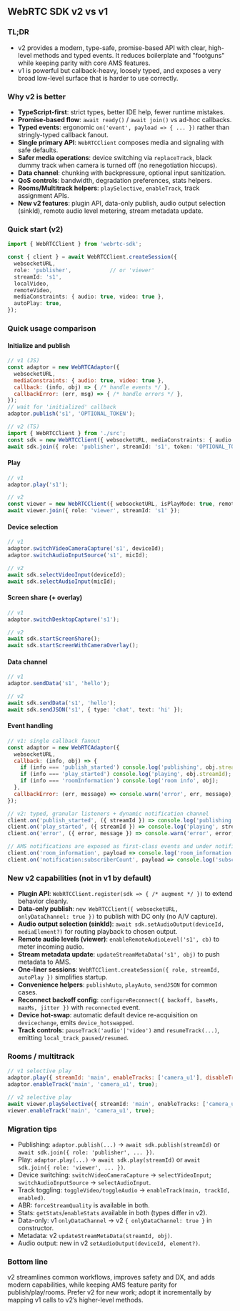 ## WebRTC SDK v2 vs v1

### TL;DR
- v2 provides a modern, type-safe, promise-based API with clear, high-level methods and typed events. It reduces boilerplate and "footguns" while keeping parity with core AMS features.
- v1 is powerful but callback-heavy, loosely typed, and exposes a very broad low-level surface that is harder to use correctly.

### Why v2 is better
- **TypeScript-first**: strict types, better IDE help, fewer runtime mistakes.
- **Promise-based flow**: `await ready()` / `await join()` vs ad-hoc callbacks.
- **Typed events**: ergonomic `on('event', payload => { ... })` rather than stringly-typed callback fanout.
- **Single primary API**: `WebRTCClient` composes media and signaling with safe defaults.
- **Safer media operations**: device switching via `replaceTrack`, black dummy track when camera is turned off (no renegotiation hiccups).
- **Data channel**: chunking with backpressure, optional input sanitization.
- **QoS controls**: bandwidth, degradation preferences, stats helpers.
- **Rooms/Multitrack helpers**: `playSelective`, `enableTrack`, track assignment APIs.
- **New v2 features**: plugin API, data-only publish, audio output selection (sinkId), remote audio level metering, stream metadata update.

### Quick start (v2)
```ts
import { WebRTCClient } from 'webrtc-sdk';

const { client } = await WebRTCClient.createSession({
  websocketURL,
  role: 'publisher',            // or 'viewer'
  streamId: 's1',
  localVideo,
  remoteVideo,
  mediaConstraints: { audio: true, video: true },
  autoPlay: true,
});
```

### Quick usage comparison

#### Initialize and publish
```js
// v1 (JS)
const adaptor = new WebRTCAdaptor({
  websocketURL,
  mediaConstraints: { audio: true, video: true },
  callback: (info, obj) => { /* handle events */ },
  callbackError: (err, msg) => { /* handle errors */ },
});
// wait for 'initialized' callback
adaptor.publish('s1', 'OPTIONAL_TOKEN');
```

```ts
// v2 (TS)
import { WebRTCClient } from './src';
const sdk = new WebRTCClient({ websocketURL, mediaConstraints: { audio: true, video: true }, localVideo });
await sdk.join({ role: 'publisher', streamId: 's1', token: 'OPTIONAL_TOKEN' });
```

#### Play
```js
// v1
adaptor.play('s1');
```

```ts
// v2
const viewer = new WebRTCClient({ websocketURL, isPlayMode: true, remoteVideo });
await viewer.join({ role: 'viewer', streamId: 's1' });
```

#### Device selection
```js
// v1
adaptor.switchVideoCameraCapture('s1', deviceId);
adaptor.switchAudioInputSource('s1', micId);
```

```ts
// v2
await sdk.selectVideoInput(deviceId);
await sdk.selectAudioInput(micId);
```

#### Screen share (+ overlay)
```js
// v1
adaptor.switchDesktopCapture('s1');
```

```ts
// v2
await sdk.startScreenShare();
await sdk.startScreenWithCameraOverlay();
```

#### Data channel
```js
// v1
adaptor.sendData('s1', 'hello');
```

```ts
// v2
await sdk.sendData('s1', 'hello');
await sdk.sendJSON('s1', { type: 'chat', text: 'hi' });
```

#### Event handling
```js
// v1: single callback fanout
const adaptor = new WebRTCAdaptor({
  websocketURL,
  callback: (info, obj) => {
    if (info === 'publish_started') console.log('publishing', obj.streamId);
    if (info === 'play_started') console.log('playing', obj.streamId);
    if (info === 'roomInformation') console.log('room info', obj);
  },
  callbackError: (err, message) => console.warn('error', err, message),
});
```

```ts
// v2: typed, granular listeners + dynamic notification channel
client.on('publish_started', ({ streamId }) => console.log('publishing', streamId));
client.on('play_started', ({ streamId }) => console.log('playing', streamId));
client.on('error', ({ error, message }) => console.warn('error', error, message));

// AMS notifications are exposed as first-class events and under notification:<name>
client.on('room_information', payload => console.log('room_information', payload));
client.on('notification:subscriberCount', payload => console.log('subscriberCount', payload));
```

### New v2 capabilities (not in v1 by default)
- **Plugin API**: `WebRTCClient.register(sdk => { /* augment */ })` to extend behavior cleanly.
- **Data-only publish**: `new WebRTCClient({ websocketURL, onlyDataChannel: true })` to publish with DC only (no A/V capture).
- **Audio output selection (sinkId)**: `await sdk.setAudioOutput(deviceId, mediaElement?)` for routing playback to chosen output.
- **Remote audio levels (viewer)**: `enableRemoteAudioLevel('s1', cb)` to meter incoming audio.
- **Stream metadata update**: `updateStreamMetaData('s1', obj)` to push metadata to AMS.
- **One-liner sessions**: `WebRTCClient.createSession({ role, streamId, autoPlay })` simplifies startup.
- **Convenience helpers**: `publishAuto`, `playAuto`, `sendJSON` for common cases.
- **Reconnect backoff config**: `configureReconnect({ backoff, baseMs, maxMs, jitter })` with `reconnected` event.
- **Device hot-swap**: automatic default device re-acquisition on `devicechange`, emits `device_hotswapped`.
- **Track controls**: `pauseTrack('audio'|'video')` and `resumeTrack(...)`, emitting `local_track_paused/resumed`.

### Rooms / multitrack
```js
// v1 selective play
adaptor.play({ streamId: 'main', enableTracks: ['camera_u1'], disableTracksByDefault: true });
adaptor.enableTrack('main', 'camera_u1', true);
```

```ts
// v2 selective play
await viewer.playSelective({ streamId: 'main', enableTracks: ['camera_u1'], disableTracksByDefault: true });
viewer.enableTrack('main', 'camera_u1', true);
```

### Migration tips
- Publishing: `adaptor.publish(...)` → `await sdk.publish(streamId)` or `await sdk.join({ role: 'publisher', ... })`.
- Play: `adaptor.play(...)` → `await sdk.play(streamId)` or `await sdk.join({ role: 'viewer', ... })`.
- Device switching: `switchVideoCameraCapture` → `selectVideoInput`; `switchAudioInputSource` → `selectAudioInput`.
- Track toggling: `toggleVideo/toggleAudio` → `enableTrack(main, trackId, enabled)`.
- ABR: `forceStreamQuality` is available in both.
- Stats: `getStats`/`enableStats` available in both (types differ in v2).
- Data-only: v1 `onlyDataChannel` → v2 `{ onlyDataChannel: true }` in constructor.
- Metadata: v2 `updateStreamMetaData(streamId, obj)`.
- Audio output: new in v2 `setAudioOutput(deviceId, element?)`.

### Bottom line
v2 streamlines common workflows, improves safety and DX, and adds modern capabilities, while keeping AMS feature parity for publish/play/rooms. Prefer v2 for new work; adopt it incrementally by mapping v1 calls to v2’s higher-level methods.


